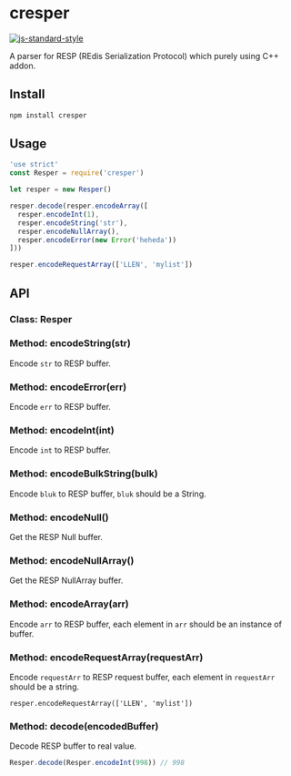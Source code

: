 # cresper
[![js-standard-style](https://img.shields.io/badge/code%20style-standard-brightgreen.svg)](http://standardjs.com/)

A parser for RESP (REdis Serialization Protocol) which purely using C++ addon.

## Install

```sh
npm install cresper
```

## Usage

```js
'use strict'
const Resper = require('cresper')

let resper = new Resper()

resper.decode(resper.encodeArray([
  resper.encodeInt(1),
  resper.encodeString('str'),
  resper.encodeNullArray(),
  resper.encodeError(new Error('heheda'))
]))

resper.encodeRequestArray(['LLEN', 'mylist'])
```

## API

### Class: Resper

### Method: encodeString(str)

Encode `str` to RESP buffer.

### Method: encodeError(err)

Encode `err` to RESP buffer.

### Method: encodeInt(int)

Encode `int` to RESP buffer.

### Method: encodeBulkString(bulk)

Encode `bluk` to RESP buffer, `bluk` should be a String.

### Method: encodeNull()

Get the RESP Null buffer.

### Method: encodeNullArray()

Get the RESP NullArray buffer.

### Method: encodeArray(arr)

Encode `arr` to RESP buffer, each element in `arr` should be an instance of buffer.

### Method: encodeRequestArray(requestArr)

Encode `requestArr` to RESP request buffer, each element in `requestArr` should be a string.

```
resper.encodeRequestArray(['LLEN', 'mylist'])
```

### Method: decode(encodedBuffer)

Decode RESP buffer to real value.

```js
Resper.decode(Resper.encodeInt(998)) // 998
```
